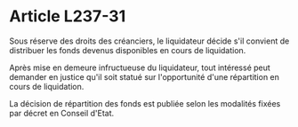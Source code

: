 # Article L237-31

Sous réserve des droits des créanciers, le liquidateur décide s'il convient de distribuer les fonds devenus disponibles en cours de liquidation.

Après mise en demeure infructueuse du liquidateur, tout intéressé peut demander en justice qu'il soit statué sur l'opportunité d'une répartition en cours de liquidation.

La décision de répartition des fonds est publiée selon les modalités fixées par décret en Conseil d'Etat.
